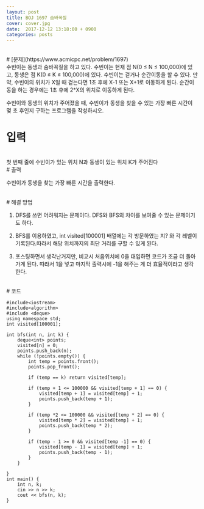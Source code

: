 ```yaml
---
layout: post
title: BOJ 1697 숨바꼭질
cover: cover.jpg
date:  2017-12-12 13:18:00 + 0900
categories: posts
---
```

<br>
# [문제](https://www.acmicpc.net/problem/1697)

<br>
수빈이는 동생과 숨바꼭질을 하고 있다. 수빈이는 현재 점 N(0 ≤ N ≤ 100,000)에 있고, 동생은 점 K(0 ≤ K ≤ 100,000)에 있다. 수빈이는 걷거나 순간이동을 할 수 있다. 만약, 수빈이의 위치가 X일 때 걷는다면 1초 후에 X-1 또는 X+1로 이동하게 된다. 순간이동을 하는 경우에는 1초 후에 2*X의 위치로 이동하게 된다.

수빈이와 동생의 위치가 주어졌을 때, 수빈이가 동생을 찾을 수 있는 가장 빠른 시간이 몇 초 후인지 구하는 프로그램을 작성하시오.
<br>
# 입력
<br>
첫 번째 줄에 수빈이가 있는 위치 N과 동생이 있는 위치 K가 주어진다
<br>
# 출력
<br>

수빈이가 동생을 찾는 가장 빠른 시간을 출력한다.

<br>
# 해결 방법
<br>

1. DFS를 쓰면 어려워지는 문제이다. DFS와 BFS의 차이를 보여줄 수 있는 문제이기도 하다. 

2. BFS를 이용하였고, int visited[100001] 배열에는 각 방문하였는 지? 와 각 레벨이 기록된다.따라서 해당 위치까지의 최단 거리를 구할 수 있게 된다. 


3. 포스팅하면서 생각난거지만, 비교시 처음위치에 0을 대입하면 코드가 조금 더 돌아가게 된다. 따라서 1을 넣고 마지막 출력시에 -1을 해주는 게 더 효율적이라고 생각한다. 


<br>
# 코드
<br>

	#include<iostream>
	#include<algorithm>
	#include <deque>
	using namespace std;
	int visited[100001];
	
	int bfs(int n, int k) {
		deque<int> points;
		visited[n] = 0;
		points.push_back(n);
		while (!points.empty()) {
			int temp = points.front();
			points.pop_front();
	
			if (temp == k) return visited[temp];
	
			if (temp + 1 <= 100000 && visited[temp + 1] == 0) {
				visited[temp + 1] = visited[temp] + 1;
				points.push_back(temp + 1);
			}
	
			if (temp *2 <= 100000 && visited[temp * 2] == 0) {
				visited[temp * 2] = visited[temp] + 1;
				points.push_back(temp * 2);
			}
	
			if (temp - 1 >= 0 && visited[temp -1] == 0) {
				visited[temp - 1] = visited[temp] + 1;
				points.push_back(temp - 1);
			}
		}
	
	}
	int main() {
		int n, k;
		cin >> n >> k;
		cout << bfs(n, k);
	}